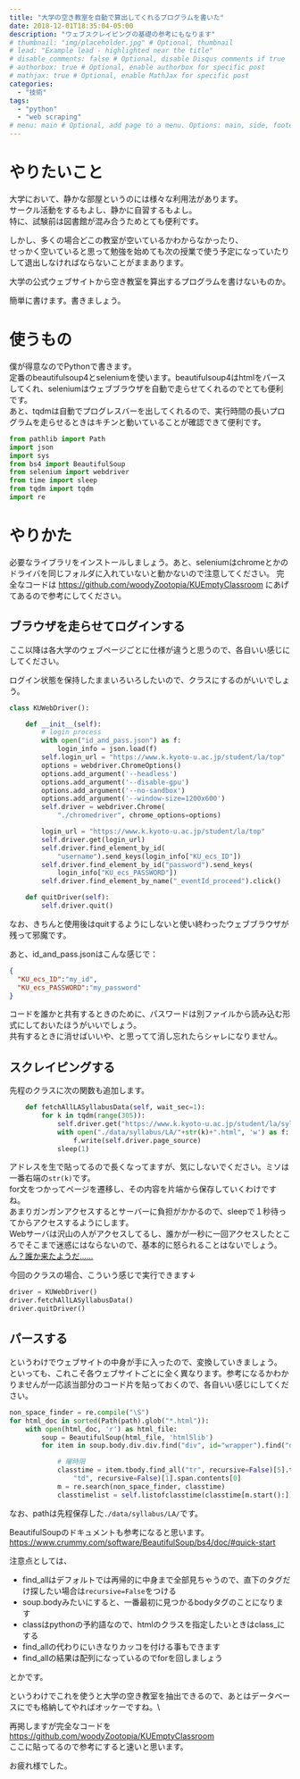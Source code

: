 ```yaml
---
title: "大学の空き教室を自動で算出してくれるプログラムを書いた"
date: 2018-12-01T18:35:04-05:00
description: "ウェブスクレイピングの基礎の参考にもなります"
# thumbnail: "img/placeholder.jpg" # Optional, thumbnail
# lead: "Example lead - highlighted near the title"
# disable_comments: false # Optional, disable Disqus comments if true
# authorbox: true # Optional, enable authorbox for specific post
# mathjax: true # Optional, enable MathJax for specific post
categories:
  - "技術"
tags:
  - "python"
  - "web scraping"
# menu: main # Optional, add page to a menu. Options: main, side, footer
---
```


# やりたいこと
大学において、静かな部屋というのには様々な利用法があります。\
サークル活動をするもよし、静かに自習するもよし。\
特に、試験前は図書館が混み合うためとても便利です。

しかし、多くの場合どこの教室が空いているかわからなかったり、\
せっかく空いていると思って勉強を始めても次の授業で使う予定になっていたりして退出しなければならないことがままあります。

大学の公式ウェブサイトから空き教室を算出するプログラムを書けないものか。

簡単に書けます。書きましょう。

# 使うもの
僕が得意なのでPythonで書きます。\
定番のbeautifulsoup4とseleniumを使います。beautifulsoup4はhtmlをパースしてくれ、seleniumはウェブブラウザを自動で走らせてくれるのでとても便利です。\
あと、tqdmは自動でプログレスバーを出してくれるので、実行時間の長いプログラムを走らせるときはキチンと動いていることが確認できて便利です。
```Python
from pathlib import Path
import json
import sys
from bs4 import BeautifulSoup
from selenium import webdriver
from time import sleep
from tqdm import tqdm
import re
```

# やりかた
必要なライブラリをインストールしましょう。あと、seleniumはchromeとかのドライバを同じフォルダに入れていないと動かないので注意してください。
完全なコードは
https://github.com/woodyZootopia/KUEmptyClassroom
にあげてあるので参考にしてください。

## ブラウザを走らせてログインする
ここ以降は各大学のウェブページごとに仕様が違うと思うので、各自いい感じにしてください。

ログイン状態を保持したままいろいろしたいので、クラスにするのがいいでしょう。
```python
class KUWebDriver():

    def __init__(self):
        # login process
        with open("id_and_pass.json") as f:
            login_info = json.load(f)
        self.login_url = "https://www.k.kyoto-u.ac.jp/student/la/top"
        options = webdriver.ChromeOptions()
        options.add_argument('--headless')
        options.add_argument('--disable-gpu')
        options.add_argument('--no-sandbox')
        options.add_argument('--window-size=1200x600')
        self.driver = webdriver.Chrome(
            "./chromedriver", chrome_options=options)

        login_url = "https://www.k.kyoto-u.ac.jp/student/la/top"
        self.driver.get(login_url)
        self.driver.find_element_by_id(
            "username").send_keys(login_info["KU_ecs_ID"])
        self.driver.find_element_by_id("password").send_keys(
            login_info["KU_ecs_PASSWORD"])
        self.driver.find_element_by_name("_eventId_proceed").click()

    def quitDriver(self):
        self.driver.quit()

```
なお、きちんと使用後はquitするようにしないと使い終わったウェブブラウザが残って邪魔です。

あと、id_and_pass.jsonはこんな感じで：
```json
{
  "KU_ecs_ID":"my_id",
  "KU_ecs_PASSWORD":"my_password"
}
```
コードを誰かと共有するときのために、パスワードは別ファイルから読み込む形式にしておいたほうがいいでしょう。\
共有するときに消せばいいや、と思ってて消し忘れたらシャレになりません。

## スクレイピングする
先程のクラスに次の関数も追加します。
```python
    def fetchAllLASyllabusData(self, wait_sec=1):
        for k in tqdm(range(305)):
            self.driver.get("https://www.k.kyoto-u.ac.jp/student/la/syllabus/detail?condition.courseType=&condition.seriesName=&condition.familyFieldName=&condition.lectureStatusNo=1&condition.langNum=&condition.semester=&condition.targetStudent=0&condition.courseTitle=&condition.courseTitleEn=&condition.teacherName=&condition.teacherNameEn=&condition.itemInPage=10&condition.syutyu=false&condition.lectureCode=&page="+str(k))
            with open("./data/syllabus/LA/"+str(k)+".html", 'w') as f:  # 0-indexed
                f.write(self.driver.page_source)
            sleep(1)
```
アドレスを生で貼ってるので長くなってますが、気にしないでください。ミソは一番右端の```str(k)```です。\
for文をつかってページを遷移し、その内容を片端から保存していくわけですね。\
あまりガンガンアクセスするとサーバーに負担がかかるので、sleepで１秒待ってからアクセスするようにします。\
Webサーバは沢山の人がアクセスしてるし、誰かが一秒に一回アクセスしたところでそこまで迷惑にはならないので、基本的に怒られることはないでしょう。
[ん？誰か来たようだ……](https://ja.wikipedia.org/wiki/岡崎市立中央図書館事件)

今回のクラスの場合、こういう感じで実行できます↓
```python
driver = KUWebDriver()
driver.fetchAllLASyllabusData()
driver.quitDriver()
```

## パースする
というわけでウェブサイトの中身が手に入ったので、変換していきましょう。
といっても、これこそ各ウェブサイトごとに全く異なります。参考になるかわかりませんが一応該当部分のコード片を貼っておくので、各自いい感じにしてください。
```python
non_space_finder = re.compile("\S")
for html_doc in sorted(Path(path).glob("*.html")):
    with open(html_doc, 'r') as html_file:
        soup = BeautifulSoup(html_file, 'html5lib')
        for item in soup.body.div.div.find("div", id="wrapper").find("div", class_="contents")("center", recursive=False)[1].find_all("table", border="1"):

            # 曜時限
            classtime = item.tbody.find_all("tr", recursive=False)[5].tr(
                "td", recursive=False)[1].span.contents[0]
            m = re.search(non_space_finder, classtime)
            classtimelist = self.listofclasstime(classtime[m.start():])
```
なお、pathは先程保存した```./data/syllabus/LA/```です。

BeautifulSoupのドキュメントも参考になると思います。\
https://www.crummy.com/software/BeautifulSoup/bs4/doc/#quick-start

注意点としては、

- find_allはデフォルトでは再帰的に中身まで全部見ちゃうので、直下のタグだけ探したい場合は```recursive=False```をつける
- soup.bodyみたいにすると、一番最初に見つかるbodyタグのことになります
- classはpythonの予約語なので、htmlのクラスを指定したいときはclass_にする
- find_allの代わりにいきなりカッコを付ける事もできます
- find_allの結果は配列になっているのでforを回しましょう

とかです。

というわけでこれを使うと大学の空き教室を抽出できるので、あとはデータベースにでも格納してやればオッケーですね。\

再掲しますが完全なコードを\
https://github.com/woodyZootopia/KUEmptyClassroom \
ここに貼ってるので参考にすると速いと思います。

お疲れ様でした。
